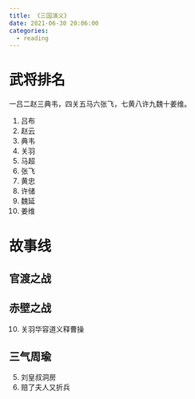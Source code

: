 ```yaml
---
title: 《三国演义》
date: 2021-06-30 20:06:00
categories:
  - reading
---
```


# 武将排名

一吕二赵三典韦，四关五马六张飞，七黄八许九魏十姜维。

1. 吕布
2. 赵云
3. 典韦
4. 关羽
5. 马超
6. 张飞
7. 黄忠
8. 许储
9. 魏延
10. 姜维

# 故事线

## 官渡之战

## 赤壁之战

10. 关羽华容道义释曹操

## 三气周瑜

5. 刘皇叔洞房
6. 赔了夫人又折兵
